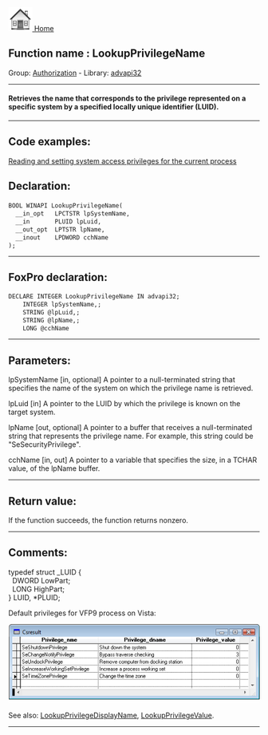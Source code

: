 [<img src="../../images/home.png"> Home ](https://github.com/VFPX/Win32API)  

## Function name : LookupPrivilegeName
Group: [Authorization](../../functions_group.md#Authorization)  -  Library: [advapi32](../../Libraries.md#advapi32)  
***  


#### Retrieves the name that corresponds to the privilege represented on a specific system by a specified locally unique identifier (LUID).
***  


## Code examples:
[Reading and setting system access privileges for the current process](../../samples/sample_554.md)  

## Declaration:
```foxpro  
BOOL WINAPI LookupPrivilegeName(
  __in_opt   LPCTSTR lpSystemName,
  __in       PLUID lpLuid,
  __out_opt  LPTSTR lpName,
  __inout    LPDWORD cchName
);  
```  
***  


## FoxPro declaration:
```foxpro  
DECLARE INTEGER LookupPrivilegeName IN advapi32;
	INTEGER lpSystemName,;
	STRING @lpLuid,;
	STRING @lpName,;
	LONG @cchName  
```  
***  


## Parameters:
lpSystemName [in, optional]
A pointer to a null-terminated string that specifies the name of the system on which the privilege name is retrieved.

lpLuid [in]
A pointer to the LUID by which the privilege is known on the target system.

lpName [out, optional]
A pointer to a buffer that receives a null-terminated string that represents the privilege name. For example, this string could be "SeSecurityPrivilege".

cchName [in, out]
A pointer to a variable that specifies the size, in a TCHAR value, of the lpName buffer.   
***  


## Return value:
If the function succeeds, the function returns nonzero.  
***  


## Comments:
typedef struct _LUID {  
&nbsp;&nbsp;DWORD LowPart;  
&nbsp;&nbsp;LONG  HighPart;  
} LUID, *PLUID;  
  
Default privileges for VFP9 process on Vista:  
  
![](../../images/vfpprivilegesonvista.png)

See also: [LookupPrivilegeDisplayName](../advapi32/LookupPrivilegeDisplayName.md), [LookupPrivilegeValue](../advapi32/LookupPrivilegeValue.md).  
  
***  

